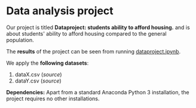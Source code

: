 # Data analysis project

Our project is titled **Dataproject: students ability to afford housing.** and is about students' ability to afford housing compared to the general population.

The **results** of the project can be seen from running [dataproject.ipynb](dataproject.ipynb).

We apply the **following datasets**:

1. dataX.csv (*source*) 
1. dataY.csv (*source*)

**Dependencies:** Apart from a standard Anaconda Python 3 installation, the project requires no other installations.
